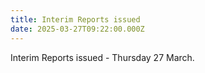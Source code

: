 ```yaml
---
title: Interim Reports issued
date: 2025-03-27T09:22:00.000Z
---
```

Interim Reports issued - Thursday 27 March.
